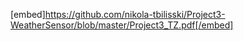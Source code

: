 [embed]https://github.com/nikola-tbilisski/Project3-WeatherSensor/blob/master/Project3_TZ.pdf[/embed]
